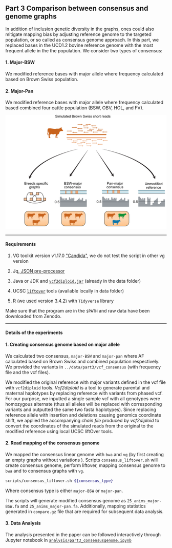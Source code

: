 ## Part 3 Comparison between consensus and genome graphs

In addition of inclusion genetic diversity in the graphs, ones could also mitigate mapping bias by adjusting reference genome to the targeted population, or so called as consensus genome approach. In this part, we replaced bases in the UCD1.2 bovine reference genome with the most frequent allele in the the population. We consider two types of consensus:

#### 1. Major-BSW

We modified reference bases with major allele where frequency calculated based on Brown Swiss population.

#### 2. Major-Pan

We modified reference bases with major allele where frequency calculated based combined four cattle population (BSW, OBV, HOL, and FV).



![Consensus genome experiment](fig/methodpart3.png)	





----

#### Requirements

1. VG toolkit version v1.17.0 ["Candida"](https://github.com/vgteam/vg), we do not test the script in other vg version

2. Jq,[ JSON pre-processor](https://stedolan.github.io/jq/)

3. Java or JDK and [`vcf2diploid.jar`](https://github.com/abyzovlab/vcf2diploid) (already in the data folder) 

4. UCSC [`liftover`](https://genome.ucsc.edu/cgi-bin/hgLiftOver) tools (available locally in data folder)

5. R (we used version  3.4.2) with `Tidyverse` library

    

Make sure that the program are in the `$PATH` and raw data have been downloaded from Zenodo. 



___

#### Details of the experiments

#### 1. Creating consensus genome based on major allele

We calculated two consensus, `major-BSW`  and `major-pan` where AF calculated based on Brown Swiss and combined population respectively. We provided the variants in `../data/part3/vcf_consensus` (with frequency file and the vcf files). 

We modified the original reference with major variants defined in the vcf file with `vcf2diploid` tools. *Vcf2diploid* is a tool to generate parental and maternal haplotypes by replacing reference with variants from phased vcf. For our purpose, we inputted a single sample vcf with all genotypes were homozygous alternate (thus all alleles will be replaced with corresponding variants and outputted the same two fasta haplotypes). Since replacing reference allele with insertion and deletions causing genomics coordinate shift, we applied the accompanying *chain file* produced by *vcf2diploid* to convert the coordinates of the simulated reads from the original to the modified reference using local UCSC liftOver tools. 



#### 2. Read mapping of the consensus genome

We mapped the consensus linear genome with `bwa` and `vg` (by first creating an empty graphs without variations ). Scripts `consensus_liftover.sh` will create consensus genome, perform liftover, mapping consensus genome to `bwa` and to consensus graphs with `vg`. 

```bash
scripts/consensus_liftover.sh ${consensus_type}
```

Where consensus type is either `major-BSW` or `major-pan`.

The scripts will generate modified consensus genome as `25_anims_major-BSW.fa` and `25_anims_major-pan.fa`. Additionally, mapping statistics generated in `compare.gz` file that are required for subsequent data analysis. 



#### 3. Data Analysis

The analysis presented in the paper can be followed interactively through Jupyter notebook in [`analysis/part3_consensusgenome.ipynb`](analysis/part3_consensusgenome.ipynb)	





